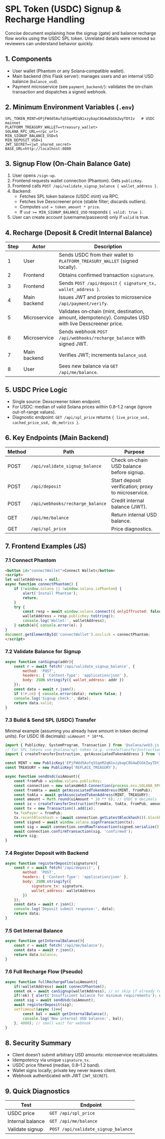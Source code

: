 # SPL Token (USDC) Signup & Recharge Handling

Concise document explaining how the signup (gate) and balance recharge flow works using the USDC SPL token. Unrelated details were removed so reviewers can understand behavior quickly.

## 1. Components
- User wallet (Phantom or any Solana‑compatible wallet).
- Main backend (this Flask server): manages users and an internal USD balance (`balance_usd`).
- Payment microservice (see `payment_backend/`): validates the on‑chain transaction and dispatches a signed webhook.

## 2. Minimum Environment Variables (`.env`)
```
SPL_TOKEN_MINT=EPjFWdd5AufqSSqeM2qN1xzybapC8G4wEGGkZwyTDt1v   # USDC mainnet
PLATFORM_TREASURY_WALLET=<treasury_wallet>
SOLANA_RPC_URL=<rpc_url>
MIN_SIGNUP_BALANCE_USD=5
MIN_DEPOSIT_USD=1
JWT_SECRET=<jwt_shared_secret>
BASE_URL=http://localhost:8080
```

## 3. Signup Flow (On‑Chain Balance Gate)
1. User opens `/sign-up`.
2. Frontend requests wallet connection (Phantom). Gets `publicKey`.
3. Frontend calls `POST /api/validate_signup_balance { wallet_address }`.
4. Backend:
	 - Fetches SPL token balance (USDC mint) via RPC.
	 - Fetches live Dexscreener price (stable filter; discards outliers).
	 - Computes `usd = token_amount * price`.
	 - If `usd >= MIN_SIGNUP_BALANCE_USD` responds `{ valid: true }`.
5. User can create account (username/password) only if `valid` is true.

## 4. Recharge (Deposit & Credit Internal Balance)
| Step | Actor | Description |
|------|-------|-------------|
| 1 | User | Sends USDC from their wallet to `PLATFORM_TREASURY_WALLET` (signed locally). |
| 2 | Frontend | Obtains confirmed transaction `signature`. |
| 3 | Frontend | Sends `POST /api/deposit` `{ signature_tx, wallet_address }`. |
| 4 | Main backend | Issues JWT and proxies to microservice `/api/payment/verify`. |
| 5 | Microservice | Validates on‑chain (mint, destination, amount, idempotency). Computes USD with live Dexscreener price. |
| 6 | Microservice | Sends webhook `POST /api/webhooks/recharge_balance` with signed JWT. |
| 7 | Main backend | Verifies JWT; increments `balance_usd`. |
| 8 | User | Sees new balance via `GET /api/me/balance`. |

## 5. USDC Price Logic
- Single source: Dexscreener token endpoint.
- For USDC: median of valid Solana prices within 0.8–1.2 range (ignore out-of-range values).
- Diagnostic endpoint: `GET /api/spl_price` returns `{ live_price_usd, cached_price_usd, db_metrics }`.

## 6. Key Endpoints (Main Backend)
| Method | Path | Purpose |
|--------|------|---------|
| POST | `/api/validate_signup_balance` | Check on‑chain USD balance before signup. |
| POST | `/api/deposit` | Start deposit verification; proxy to microservice. |
| POST | `/api/webhooks/recharge_balance` | Credit internal balance (JWT). |
| GET | `/api/me/balance` | Return internal USD balance. |
| GET | `/api/spl_price` | Price diagnostics. |

## 7. Frontend Examples (JS)

### 7.1 Connect Phantom
```html
<button id="connectWallet">Connect Wallet</button>
<script>
let walletAddress = null;
async function connectPhantom() {
	if (!window.solana || !window.solana.isPhantom) {
		alert('Install Phantom');
		return;
	}
	try {
		const resp = await window.solana.connect({ onlyIfTrusted: false });
		walletAddress = resp.publicKey.toString();
		console.log('Wallet:', walletAddress);
	} catch(e){ console.error(e); }
}
document.getElementById('connectWallet').onclick = connectPhantom;
</script>
```

### 7.2 Validate Balance for Signup
```js
async function canSignup(addr){
	const r = await fetch('/api/validate_signup_balance', {
		method: 'POST',
		headers: { 'Content-Type': 'application/json' },
		body: JSON.stringify({ wallet_address: addr })
	});
	const data = await r.json();
	if (!r.ok) { console.error(data); return false; }
	console.log('Signup check:', data);
	return data.valid;
}
```

### 7.3 Build & Send SPL (USDC) Transfer
Minimal example (assuming you already have amount in token decimal units). For USDC (6 decimals): `uiAmount * 10**6`.
```js
import { PublicKey, SystemProgram, Transaction } from '@solana/web3.js';
// For SPL tokens use @solana/spl-token (e.g. createTransferInstruction)
import { createTransferInstruction, getAssociatedTokenAddress } from '@solana/spl-token';

const MINT = new PublicKey('EPjFWdd5AufqSSqeM2qN1xzybapC8G4wEGGkZwyTDt1v');
const TREASURY = new PublicKey('REPLACE_TREASURY');

async function sendUsdc(uiAmount){
	const fromPub = window.solana.publicKey;
	const connection = new solanaWeb3.Connection(process.env.SOLANA_RPC_URL || 'https://api.mainnet-beta.solana.com');
	const fromAta = await getAssociatedTokenAddress(MINT, fromPub);
	const toAta = await getAssociatedTokenAddress(MINT, TREASURY);
	const amount = Math.round(uiAmount * 10 ** 6); // USDC 6 decimals
	const ix = createTransferInstruction(fromAta, toAta, fromPub, amount);
	const tx = new Transaction().add(ix);
	tx.feePayer = fromPub;
	tx.recentBlockhash = (await connection.getLatestBlockhash()).blockhash;
	const signed = await window.solana.signTransaction(tx);
	const sig = await connection.sendRawTransaction(signed.serialize());
	await connection.confirmTransaction(sig, 'confirmed');
	return sig;
}
```

### 7.4 Register Deposit with Backend
```js
async function registerDeposit(signature){
	const r = await fetch('/api/deposit', {
		method: 'POST',
		headers: { 'Content-Type': 'application/json' },
		body: JSON.stringify({
			signature_tx: signature,
			wallet_address: walletAddress
		})
	});
	const data = await r.json();
	console.log('Deposit submit response:', data);
	return data;
}
```

### 7.5 Get Internal Balance
```js
async function getInternalBalance(){
	const r = await fetch('/api/me/balance');
	const data = await r.json();
	return data.balance;
}
```

### 7.6 Full Recharge Flow (Pseudo)
```js
async function fullRechargeFlow(uiAmount){
	if(!walletAddress) await connectPhantom();
	const ok = await canSignup(walletAddress); // or skip if already registered
	if(!ok) { alert('Insufficient balance for minimum requirements'); return; }
	const sig = await sendUsdc(uiAmount);
	await registerDeposit(sig);
	setTimeout(async ()=>{
		const bal = await getInternalBalance();
		console.log('New internal USD balance:', bal);
	}, 4000); // small wait for webhook
}
```

## 8. Security Summary
- Client doesn’t submit arbitrary USD amounts: microservice recalculates.
- Idempotency via unique `signature_tx`.
- USDC price filtered (median, 0.8–1.2 band).
- Wallet signs locally; private key never leaves client.
- Webhook authenticated with JWT (`JWT_SECRET`).

## 9. Quick Diagnostics
| Test | Endpoint |
|------|----------|
| USDC price | `GET /api/spl_price` |
| Internal balance | `GET /api/me/balance` |
| Validate signup | `POST /api/validate_signup_balance` |

